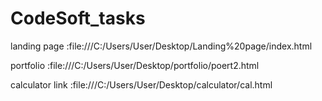 # CodeSoft_tasks
landing page :file:///C:/Users/User/Desktop/Landing%20page/index.html

portfolio :file:///C:/Users/User/Desktop/portfolio/poert2.html

calculator link :file:///C:/Users/User/Desktop/calculator/cal.html
